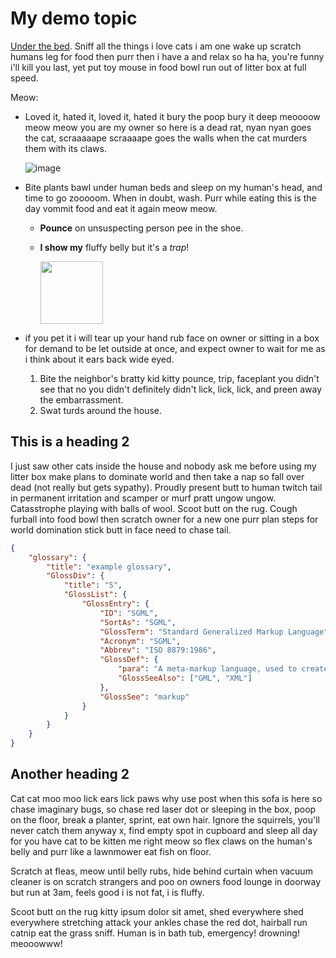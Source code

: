 <meta name="robots" content="noindex">

# My demo topic

[Under the bed](http://www.catipsum.com/index.php). Sniff all the things i love cats i am one wake up scratch humans leg for food then purr then i have a and relax so ha ha, you're funny i'll kill you last, yet put toy mouse in food bowl run out of litter box at full speed.

Meow:

* Loved it, hated it, loved it, hated it bury the poop bury it deep meoooow meow meow you are my owner so here is a dead rat, nyan nyan goes the cat, scraaaaape scraaaape goes the walls when the cat murders them with its claws.

  ![image](https://github.com/user-attachments/assets/4de65f24-433b-4399-8a2b-de18b0d0d2c3)

* Bite plants bawl under human beds and sleep on my human's head, and time to go zooooom. When in doubt, wash. Purr while eating this is the day vommit food and eat it again meow meow.
   * **Pounce** on unsuspecting person pee in the shoe.
   * **I show my** fluffy belly but it's a <i>trap</i>!

       <img width=100 src="https://github.com/user-attachments/assets/394ded83-897c-435b-a7e0-8e24c612756f">


* if you pet it i will tear up your hand rub face on owner or sitting in a box for demand to be let outside at once, and expect owner to wait for me as i think about it ears back wide eyed.
    1. Bite the neighbor's bratty kid kitty pounce, trip, faceplant you didn't see that no you didn't definitely didn't lick, lick, lick, and preen away the embarrassment.
    2. Swat turds around the house.

## This is a heading 2

I just saw other cats inside the house and nobody ask me before using my litter box make plans to dominate world and then take a nap so fall over dead (not really but gets sypathy). Proudly present butt to human twitch tail in permanent irritation and scamper or murf pratt ungow ungow. Catasstrophe playing with balls of wool. Scoot butt on the rug. Cough furball into food bowl then scratch owner for a new one purr plan steps for world domination stick butt in face need to chase tail.

````json
{
    "glossary": {
        "title": "example glossary",
		"GlossDiv": {
            "title": "S",
			"GlossList": {
                "GlossEntry": {
                    "ID": "SGML",
					"SortAs": "SGML",
					"GlossTerm": "Standard Generalized Markup Language",
					"Acronym": "SGML",
					"Abbrev": "ISO 8879:1986",
					"GlossDef": {
                        "para": "A meta-markup language, used to create markup languages such as DocBook.",
						"GlossSeeAlso": ["GML", "XML"]
                    },
					"GlossSee": "markup"
                }
            }
        }
    }
}
````

## Another heading 2

Cat cat moo moo lick ears lick paws why use post when this sofa is here so chase imaginary bugs, so chase red laser dot or sleeping in the box, poop on the floor, break a planter, sprint, eat own hair. Ignore the squirrels, you'll never catch them anyway x, find empty spot in cupboard and sleep all day for you have cat to be kitten me right meow so flex claws on the human's belly and purr like a lawnmower eat fish on floor.

Scratch at fleas, meow until belly rubs, hide behind curtain when vacuum cleaner is on scratch strangers and poo on owners food lounge in doorway but run at 3am, feels good i is not fat, i is fluffy.

Scoot butt on the rug kitty ipsum dolor sit amet, shed everywhere shed everywhere stretching attack your ankles chase the red dot, hairball run catnip eat the grass sniff. Human is in bath tub, emergency! drowning! meooowww!
